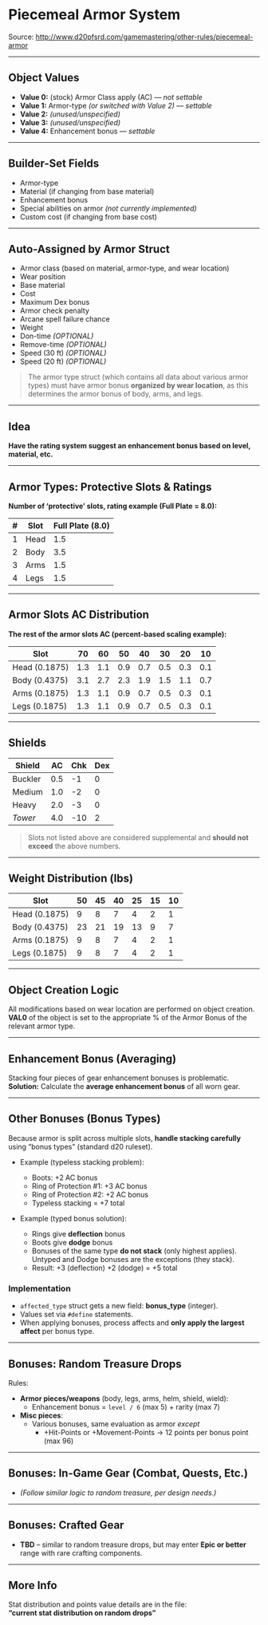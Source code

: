 # Piecemeal Armor System

Source: http://www.d20pfsrd.com/gamemastering/other-rules/piecemeal-armor

---

## Object Values
- **Value 0:** (stock) Armor Class apply (AC) — *not settable*  
- **Value 1:** Armor-type *(or switched with Value 2)* — *settable*  
- **Value 2:** *(unused/unspecified)*  
- **Value 3:** *(unused/unspecified)*  
- **Value 4:** Enhancement bonus — *settable*

---

## Builder-Set Fields
- Armor-type  
- Material (if changing from base material)  
- Enhancement bonus  
- Special abilities on armor *(not currently implemented)*  
- Custom cost (if changing from base cost)

---

## Auto-Assigned by Armor Struct
- Armor class (based on material, armor-type, and wear location)  
- Wear position  
- Base material  
- Cost  
- Maximum Dex bonus  
- Armor check penalty  
- Arcane spell failure chance  
- Weight  
- Don-time *(OPTIONAL)*  
- Remove-time *(OPTIONAL)*  
- Speed (30 ft) *(OPTIONAL)*  
- Speed (20 ft) *(OPTIONAL)*

> The armor type struct (which contains all data about various armor types) must have armor bonus **organized by wear location**, as this determines the armor bonus of body, arms, and legs.

---

## Idea
**Have the rating system suggest an enhancement bonus based on level, material, etc.**

---

## Armor Types: Protective Slots & Ratings

**Number of ‘protective’ slots, rating example (Full Plate = 8.0):**

| # | Slot  | Full Plate (8.0) |
|---|-------|-------------------|
| 1 | Head  | 1.5               |
| 2 | Body  | 3.5               |
| 3 | Arms  | 1.5               |
| 4 | Legs  | 1.5               |

---

## Armor Slots AC Distribution

**The rest of the armor slots AC (percent-based scaling example):**

| Slot            | 70  | 60  | 50  | 40  | 30  | 20  | 10  |
|-----------------|-----|-----|-----|-----|-----|-----|-----|
| Head (0.1875)   | 1.3 | 1.1 | 0.9 | 0.7 | 0.5 | 0.3 | 0.1 |
| Body (0.4375)   | 3.1 | 2.7 | 2.3 | 1.9 | 1.5 | 1.1 | 0.7 |
| Arms (0.1875)   | 1.3 | 1.1 | 0.9 | 0.7 | 0.5 | 0.3 | 0.1 |
| Legs (0.1875)   | 1.3 | 1.1 | 0.9 | 0.7 | 0.5 | 0.3 | 0.1 |

---

## Shields

| Shield  | AC  | Chk | Dex |
|---------|-----|-----|-----|
| Buckler | 0.5 | -1  | 0   |
| Medium  | 1.0 | -2  | 0   |
| Heavy   | 2.0 | -3  | 0   |
| *Tower* | 4.0 | -10 | 2   |

> Slots not listed above are considered supplemental and **should not exceed** the above numbers.

---

## Weight Distribution (lbs)

| Slot            | 50 | 45 | 40 | 25 | 15 | 10 |
|-----------------|----|----|----|----|----|----|
| Head (0.1875)   | 9  | 8  | 7  | 4  | 2  | 1  |
| Body (0.4375)   | 23 | 21 | 19 | 13 | 9  | 7  |
| Arms (0.1875)   | 9  | 8  | 7  | 4  | 2  | 1  |
| Legs (0.1875)   | 9  | 8  | 7  | 4  | 2  | 1  |

---

## Object Creation Logic
All modifications based on wear location are performed on object creation.  
**VAL0** of the object is set to the appropriate % of the Armor Bonus of the relevant armor type.

---

## Enhancement Bonus (Averaging)
Stacking four pieces of gear enhancement bonuses is problematic.  
**Solution:** Calculate the **average enhancement bonus** of all worn gear.

---

## Other Bonuses (Bonus Types)
Because armor is split across multiple slots, **handle stacking carefully** using “bonus types” (standard d20 ruleset).

- Example (typeless stacking problem):  
  - Boots: +2 AC bonus  
  - Ring of Protection #1: +3 AC bonus  
  - Ring of Protection #2: +2 AC bonus  
  - Typeless stacking = +7 total

- Example (typed bonus solution):  
  - Rings give **deflection** bonus  
  - Boots give **dodge** bonus  
  - Bonuses of the same type **do not stack** (only highest applies). Untyped and Dodge bonuses are the exceptions (they stack).  
  - Result: +3 (deflection) +2 (dodge) = +5 total

### Implementation
- `affected_type` struct gets a new field: **bonus_type** (integer).  
- Values set via `#define` statements.  
- When applying bonuses, process affects and **only apply the largest affect** per bonus type.

---

## Bonuses: Random Treasure Drops
Rules:
- **Armor pieces/weapons** (body, legs, arms, helm, shield, wield):  
  - Enhancement bonus = `level / 6` (max 5) + rarity (max 7)
- **Misc pieces**:  
  - Various bonuses, same evaluation as armor *except*  
    - +Hit-Points or +Movement-Points → 12 points per bonus point (max 96)

---

## Bonuses: In-Game Gear (Combat, Quests, Etc.)
- *(Follow similar logic to random treasure, per design needs.)*

---

## Bonuses: Crafted Gear
- **TBD** – similar to random treasure drops, but may enter **Epic or better** range with rare crafting components.

---

## More Info
Stat distribution and points value details are in the file:  
**“current stat distribution on random drops”**
